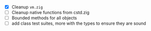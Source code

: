 - [X] Cleanup `vm.zig`
- [ ] Cleanup native functions from cstd.zig
- [ ] Bounded methods for all objects
- [ ] add class test suites, more with the types to ensure they are sound
